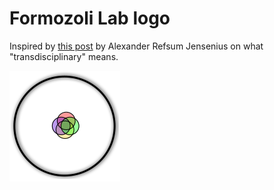 # Formozoli Lab logo

Inspired by  [this post](https://www.arj.no/2012/03/12/disciplinarities-2/) by Alexander Refsum Jensenius on what "transdisciplinary" means.

![logo](formozoli_logo_small.png)
